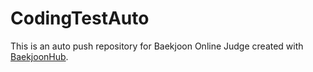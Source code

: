 # CodingTestAuto
This is an auto push repository for Baekjoon Online Judge created with [BaekjoonHub](https://github.com/BaekjoonHub/BaekjoonHub).
